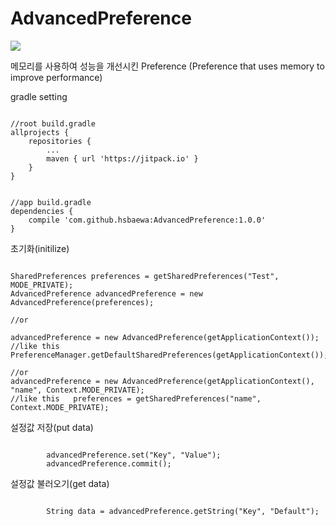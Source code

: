 # AdvancedPreference
[![](https://jitpack.io/v/hsbaewa/AdvancedPreference.svg)](https://jitpack.io/#hsbaewa/AdvancedPreference)

메모리를 사용하여 성능을 개선시킨 Preference
(Preference that uses memory to improve performance)


gradle setting
<pre><code>
//root build.gradle
allprojects {
    repositories {
        ...
        maven { url 'https://jitpack.io' }
    }
}
</code></pre>

<pre><code>
//app build.gradle
dependencies {
    compile 'com.github.hsbaewa:AdvancedPreference:1.0.0'
}
</code></pre>


초기화(initilize)
<pre><code>
SharedPreferences preferences = getSharedPreferences("Test", MODE_PRIVATE);
AdvancedPreference advancedPreference = new AdvancedPreference(preferences);

//or

advancedPreference = new AdvancedPreference(getApplicationContext());
//like this  PreferenceManager.getDefaultSharedPreferences(getApplicationContext());

//or
advancedPreference = new AdvancedPreference(getApplicationContext(), "name", Context.MODE_PRIVATE);
//like this   preferences = getSharedPreferences("name", Context.MODE_PRIVATE);
</code></pre>

설정값 저장(put data)
<pre><code>
        advancedPreference.set("Key", "Value");
        advancedPreference.commit();
</code></pre>

설정값 불러오기(get data)
<pre><code>
        String data = advancedPreference.getString("Key", "Default");
</code></pre>
